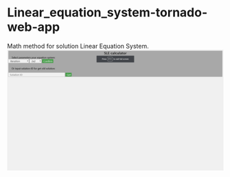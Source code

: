 # Linear_equation_system-tornado-web-app
Math method for solution Linear Equation System.
![pict](https://github.com/AlexMuliar/Linear_equation_system-tornado-web-app/blob/master/app-work-2.png)
